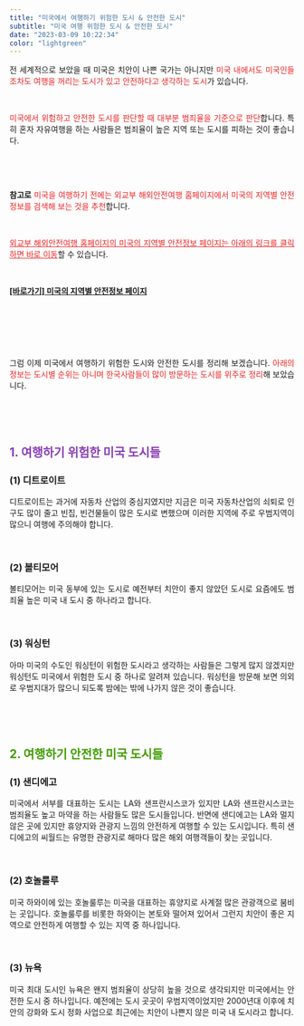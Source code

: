 ```yaml
---
title: "미국에서 여행하기 위험한 도시 & 안전한 도시"
subtitle: "미국 여행 위험한 도시 & 안전한 도시"
date: "2023-03-09 10:22:34"
color: "lightgreen"
---
```



<p style="text-align: justify;" data-ke-size="size16">전 세계적으로 보았을 때 미국은 치안이 나쁜 국가는 아니지만 <span style="color: #ee2323;">미국 내에서도 미국인들조차도 여행을 꺼리는 도시가 있고 안전하다고 생각하는 도시</span>가 있습니다.</p>
<p style="text-align: justify;" data-ke-size="size16"><br></p>
<p style="text-align: justify;" data-ke-size="size16"><span style="color: #ee2323;">미국에서 위험하고 안전한 도시를 판단할 때 대부분 범죄율을 기준으로 판단</span>합니다. 특히 혼자 자유여행을 하는 사람들은 범죄율이 높은 지역 또는 도시를 피하는 것이 좋습니다.</p>
<p style="text-align: justify;" data-ke-size="size16"><br></p>
<p style="text-align: justify;" data-ke-size="size16"><br></p>
<p style="text-align: justify;" data-ke-size="size16"><b>참고로</b> <span style="color: #ee2323;">미국을 여행하기 전에는 외교부 해외안전여행 홈페이지에서 미국의 지역별 안전정보를 검색해 보는 것을 추천</span>합니다.</p>
<p style="text-align: justify;" data-ke-size="size16"><br></p>
<p style="text-align: justify;" data-ke-size="size16"><span style="color: #ee2323;"><u>외교부 해외안전여행 홈페이지의 미국의 지역별 안전정보 페이지는 아래의 링크를 클릭하면 바로 이동</u></span>할 수 있습니다.</p>
<p style="text-align: justify;" data-ke-size="size16"><br></p>
<p style="text-align: justify;" data-ke-size="size18"><b><a href="https://www.0404.go.kr/dev/country_view.mofa?idx=69">[바로가기] 미국의 지역별 안전정보 페이지 </a></b></p>
<p style="text-align: justify;" data-ke-size="size16"><br></p>
<p style="text-align: justify;" data-ke-size="size16"><br></p>
<p style="text-align: justify;" data-ke-size="size16"><br></p>
<p style="text-align: justify;" data-ke-size="size16">그럼 이제 미국에서 여행하기 위험한 도시와 안전한 도시를 정리해 보겠습니다. <span style="color: #ee2323;">아래의 정보는 도시별 순위는 아니며 한국사람들이 많이 방문하는 도시를 위주로 정리</span>해 보았습니다.</p>
<p style="text-align: justify;" data-ke-size="size16"><br></p>
<p style="text-align: justify;" data-ke-size="size16"><br></p>
<h2 style="text-align: justify;" data-ke-size="size26"><span style="color: #8a3db6;"><b>1. 여행하기 위험한 미국 도시들</b></span></h2>
<h3 style="text-align: justify;" data-ke-size="size23"><b>(1) 디트로이트</b></h3>
<p style="text-align: justify;" data-ke-size="size16">디트로이트는 과거에 자동차 산업의 중심지였지만 지금은 미국 자동차산업의 쇠퇴로 인구도 많이 줄고 빈집, 빈건물들이 많은 도시로 변했으며 이러한 지역에 주로 우범지역이 많으니 여행에 주의해야 합니다.</p>
<p style="text-align: justify;" data-ke-size="size16"><br></p>
<h3 style="text-align: justify;" data-ke-size="size23"><b>(2) 볼티모어</b></h3>
<p style="text-align: justify;" data-ke-size="size16">볼티모어는 미국 동부에 있는 도시로 예전부터 치안이 좋지 않았던 도시로 요즘에도 범죄율 높은 미국 내 도시 중 하나라고 합니다.</p>
<p style="text-align: justify;" data-ke-size="size16"><br></p>
<h3 style="text-align: justify;" data-ke-size="size23"><b>(3) 워싱턴</b></h3>
<p style="text-align: justify;" data-ke-size="size16">아마 미국의 수도인 워싱턴이 위험한 도시라고 생각하는 사람들은 그렇게 많지 않겠지만 워싱턴도 미국에서 위험한 도시 중 하나로 알려져 있습니다. 워싱턴을 방문해 보면 의외로 우범지대가 많으니 되도록 밤에는 밖에 나가지 않은 것이 좋습니다.</p>
<p style="text-align: justify;" data-ke-size="size16"><br></p>
<p style="text-align: justify;" data-ke-size="size16"><br></p>
<h2 style="text-align: justify;" data-ke-size="size26"><b><span style="color: #409d00;"> 2. 여행하기 안전한 미국 도시들</span></b></h2>
<h3 style="text-align: justify;" data-ke-size="size23"><b>(1) 샌디에고</b></h3>
<p style="text-align: justify;" data-ke-size="size16">미국에서 서부를 대표하는 도시는 LA와 샌프란시스코가 있지만 LA와 샌프란시스코는 범죄율도 높고 마약을 하는 사람들도 많은 도시들입니다. 반면에 샌디에고는 LA와 멀지 않은 곳에 있지만 휴양지와 관광지 느낌의 안전하게 여행할 수 있는 도시입니다. 특히 샌디에고의 씨월드는 유명한 관광지로 해마다 많은 해외 여행객들이 찾는 곳입니다.</p>
<p style="text-align: justify;" data-ke-size="size16"><br></p>
<h3 style="text-align: justify;" data-ke-size="size23"><b>(2) 호놀룰루</b></h3>
<p style="text-align: justify;" data-ke-size="size16">미국 하와이에 있는 호놀룰루는 미국을 대표하는 휴양지로 사계절 많은 관광객으로 붐비는 곳입니다. 호놀룰루를 비롯한 하와이는 본토와 떨어져 있어서 그런지 치안이 좋은 지역으로 안전하게 여행할 수 있는 지역 중 하나입니다.</p>
<p style="text-align: justify;" data-ke-size="size16"><br></p>
<h3 style="text-align: justify;" data-ke-size="size23"><b>(3) 뉴욕</b></h3>
<p style="text-align: justify;" data-ke-size="size16">미국 최대 도시인 뉴욕은 왠지 범죄율이 상당히 높을 것으로 생각되지만 미국에서는 안전한 도시 중 하나입니다. 예전에는 도시 곳곳이 우범지역이었지만 2000년대 이후에 치안의 강화와 도시 정화 사업으로 최근에는 치안이 나쁜지 않은 미국 내 도시라고 합니다.</p>
<p style="text-align: justify;" data-ke-size="size16"><br></p>
